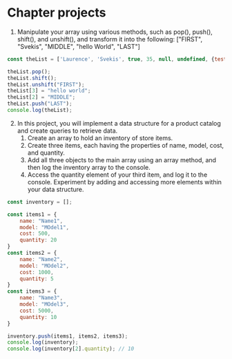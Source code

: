 # Chapter projects
1. Manipulate your array using various methods, such as pop(), push(), shift(), and unshift(), and transform it into the following:
["FIRST", "Svekis", "MIDDLE", "hello World", "LAST"]

```js
const theList = ['Laurence', 'Svekis', true, 35, null, undefined, {test: 'one', score: 55}, ['one', 'two']];

theList.pop();
theList.shift();
theList.unshift("FIRST");
theList[3] = "hello world";
theList[2] = "MIDDLE";
theList.push("LAST");
console.log(theList);
```

2. In this project, you will implement a data structure for a product catalog and create queries to retrieve data.
    1. Create an array to hold an inventory of store items.
    2. Create three items, each having the properties of name, model, cost, and quantity.
    3. Add all three objects to the main array using an array method, and then log the inventory array to the console.
    4. Access the quantity element of your third item, and log it to the console.
    Experiment by adding and accessing more elements within your data structure.

```js
const inventory = [];

const items1 = {
    name: "Name1",
    model: "MOdel1",
    cost: 500,
    quantity: 20
}
const items2 = {
    name: "Name2",
    model: "MOdel2",
    cost: 1000,
    quantity: 5
}
const items3 = {
    name: "Name3",
    model: "MOdel3",
    cost: 5000,
    quantity: 10
}

inventory.push(items1, items2, items3);
console.log(inventory);
console.log(inventory[2].quantity); // 10
```